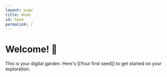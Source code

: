 ```yaml
---
layout: page
title: Home
id: home
permalink: /
---
```


# Welcome! 🌱

This is your digital garden. Here's [[Your first seed]] to get started on your exploration.
